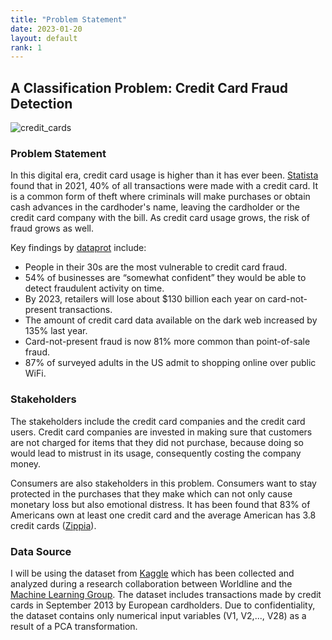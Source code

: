 ```yaml
--- 
title: "Problem Statement"
date: 2023-01-20
layout: default
rank: 1
---
```


## A Classification Problem: Credit Card Fraud Detection

![credit_cards](https://user-images.githubusercontent.com/86743951/218533716-2fb72f6c-9847-438a-91ab-fced9d3cf217.jpg)

### Problem Statement
In this digital era, credit card usage is higher than it has ever been. [Statista](https://www.statista.com/statistics/568523/preferred-payment-methods-usa/) found that in 2021, 40% of all transactions were made with a credit card. It is a common form of theft where criminals will make purchases or obtain cash advances in the cardhoder's name, leaving the cardholder or the credit card company with the bill. As credit card usage grows, the risk of fraud grows as well. 

Key findings by [dataprot](https://dataprot.net/statistics/credit-card-fraud-statistics/) include:
- People in their 30s are the most vulnerable to credit card fraud.
- 54% of businesses are “somewhat confident” they would be able to detect fraudulent activity on time.
- By 2023, retailers will lose about $130 billion each year on card-not-present transactions.
- The amount of credit card data available on the dark web increased by 135% last year.
- Card-not-present fraud is now 81% more common than point-of-sale fraud.
- 87% of surveyed adults in the US admit to shopping online over public WiFi.


### Stakeholders

The stakeholders include the credit card companies and the credit card users. Credit card companies are invested in making sure that customers are not charged for items that they did not purchase, because doing so would lead to mistrust in its usage, consequently costing the company money.

Consumers are also stakeholders in this problem. Consumers want to stay protected in the purchases that they make which can not only cause monetary loss but also emotional distress. It has been found that 83% of Americans own at least one credit card and the average American has 3.8 credit cards ([Zippia](https://www.zippia.com/advice/credit-card-statistics/#:~:text=83%25%20of%20Americans%20own%20at,American%20has%203.8%20credit%20cards.)). 


### Data Source
I will be using the dataset from [Kaggle](https://www.kaggle.com/datasets/mlg-ulb/creditcardfraud) which has been collected and analyzed during a research collaboration between Worldline and the [Machine Learning Group](https://mlg.ulb.ac.be/wordpress/). The dataset includes transactions made by credit cards in September 2013 by European cardholders. Due to confidentiality, the dataset contains only numerical input variables (V1, V2,..., V28) as a result of a PCA transformation.
